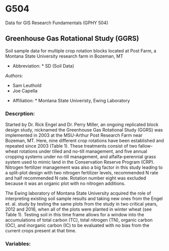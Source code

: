 # G504
Data for GIS Research Fundamentals (GPHY 504) 
## Greenhouse Gas Rotational Study (GGRS)
Soil sample data for multiple crop rotation blocks located at Post Farm, a Montana State University research farm in Bozeman, MT



* Abbreviation: * SD (Soil Data)



*Authors:* 
- Sam Leuthold
- Joe Capella


* Affiliation: * Montana State Univeristy, Ewing Laboratory 


### Descrption:

Started by Dr. Rick Engel and Dr. Perry Miller, an ongoing replicated block design study, nicknamed the Greenhouse Gas Rotational Study (GGRS) was implemented  in 2003 at the MSU-Arthur Post Research Farm near Bozeman, MT. Here, nine different crop rotations have been established and repeated since 2003 (Table 1). These treatments consist of two fallow-wheat rotations under tilled and no-till management, and five annual cropping systems under no-till management, and alfalfa–perennial grass system used to mimic land in the Conservation Reserve Program (CRP). Nitrogen fertilizer management was also a big factor in this study leading to a split-plot design with two nitrogen fertilizer levels, recommended N rate and half recommended N rate. Rotation number eight was excluded because it was an organic plot with no nitrogen additions.

The Ewing laboratory of Montana State University acquired the role of interpreting existing soil sample results and taking new ones from the Engel et. al. study by testing the same plots from the study in two critical years, 2012 and 2016, when all of the plots were planted in winter wheat (see Table 1). Testing soil in this time frame allows for a window into the accumulations of total carbon (TC), total nitrogen (TN), organic carbon (OC), and inorganic carbon (IC) to be evaluated with no bias from the current crops present at that time. 

### Variables: 
